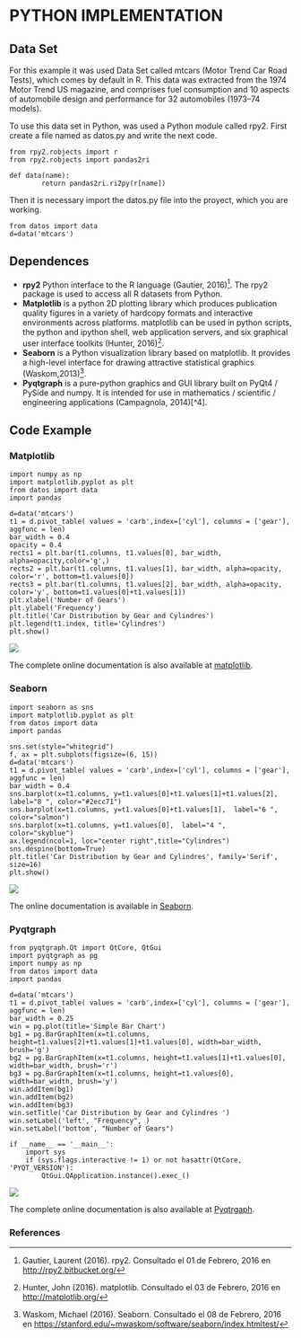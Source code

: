 # PYTHON IMPLEMENTATION 


## Data Set

For this example it was used Data Set called mtcars (Motor Trend Car Road Tests), which comes by default in R. This data was extracted from the 1974 Motor Trend US magazine, and comprises fuel consumption and 10 aspects of automobile design and performance for 32 automobiles (1973–74 models). 

To use this data set in Python, was used a Python module called rpy2. First create a file named as datos.py and write the next code.


~~~~{.python}
from rpy2.robjects import r
from rpy2.robjects import pandas2ri

def data(name):
        return pandas2ri.ri2py(r[name])
~~~~~~~~~~~~~



Then it is necessary import the datos.py file into the proyect, which you are working.


~~~~{.python}
from datos import data
d=data('mtcars')
~~~~~~~~~~~~~




## Dependences

* **rpy2** Python interface to the R language (Gautier, 2016)[^1]. The rpy2 package is used to access all R datasets from Python.
* **Matplotlib** is a python 2D plotting library which produces publication quality figures in a variety of hardcopy formats and interactive environments across platforms. matplotlib can be used in python scripts, the python and ipython shell, web application servers, and six graphical user interface toolkits (Hunter, 2016)[^2].
* **Seaborn** is a Python visualization library based on matplotlib. It provides a high-level interface for drawing attractive statistical graphics (Waskom,2013)[^3].
* **Pyqtgraph**  is a pure-python graphics and GUI library built on PyQt4 / PySide and numpy. It is intended for use in mathematics / scientific / engineering applications (Campagnola, 2014)[^4].


## Code Example


### Matplotlib


~~~~{.python}
import numpy as np
import matplotlib.pyplot as plt
from datos import data
import pandas

d=data('mtcars')
t1 = d.pivot_table( values = 'carb',index=['cyl'], columns = ['gear'],
aggfunc = len)
bar_width = 0.4
opacity = 0.4
rects1 = plt.bar(t1.columns, t1.values[0], bar_width,
alpha=opacity,color='g',)
rects2 = plt.bar(t1.columns, t1.values[1], bar_width, alpha=opacity,
color='r', bottom=t1.values[0])
rects3 = plt.bar(t1.columns, t1.values[2], bar_width, alpha=opacity,
color='y', bottom=t1.values[0]+t1.values[1])
plt.xlabel('Number of Gears')
plt.ylabel('Frequency')
plt.title('Car Distribution by Gear and Cylindres')
plt.legend(t1.index, title='Cylindres')
plt.show()
~~~~~~~~~~~~~

![](figures/A34Stacked_Bar_ChartPy_figure3_1.png)


The complete online documentation is also available at [matplotlib](http://matplotlib.org/contents.html).


### Seaborn


~~~~{.python}
import seaborn as sns
import matplotlib.pyplot as plt
from datos import data
import pandas

sns.set(style="whitegrid")
f, ax = plt.subplots(figsize=(6, 15))
d=data('mtcars')
t1 = d.pivot_table( values = 'carb',index=['cyl'], columns = ['gear'],
aggfunc = len)
bar_width = 0.4
sns.barplot(x=t1.columns, y=t1.values[0]+t1.values[1]+t1.values[2],
label="8 ", color="#2ecc71")
sns.barplot(x=t1.columns, y=t1.values[0]+t1.values[1],  label="6 ",
color="salmon")
sns.barplot(x=t1.columns, y=t1.values[0],  label="4 ",
color="skyblue")
ax.legend(ncol=1, loc="center right",title="Cylindres")
sns.despine(bottom=True)
plt.title('Car Distribution by Gear and Cylindres', family='Serif',
size=16)
plt.show()
~~~~~~~~~~~~~

![](figures/A34Stacked_Bar_ChartPy_figure4_1.png)


The online documentation is available in [Seaborn](https://stanford.edu/~mwaskom/software/seaborn/api.html).


### Pyqtgraph


~~~~{.python}
from pyqtgraph.Qt import QtCore, QtGui
import pyqtgraph as pg
import numpy as np
from datos import data
import pandas

d=data('mtcars')
t1 = d.pivot_table( values = 'carb',index=['cyl'], columns = ['gear'],
aggfunc = len)
bar_width = 0.25
win = pg.plot(title='Simple Bar Chart')
bg1 = pg.BarGraphItem(x=t1.columns,
height=t1.values[2]+t1.values[1]+t1.values[0], width=bar_width,
brush='g')
bg2 = pg.BarGraphItem(x=t1.columns, height=t1.values[1]+t1.values[0],
width=bar_width, brush='r')
bg3 = pg.BarGraphItem(x=t1.columns, height=t1.values[0],
width=bar_width, brush='y')
win.addItem(bg1)
win.addItem(bg2)
win.addItem(bg3)
win.setTitle('Car Distribution by Gear and Cylindres ')
win.setLabel('left', "Frequency", )
win.setLabel('bottom', "Number of Gears")

if __name__ == '__main__':
    import sys
    if (sys.flags.interactive != 1) or not hasattr(QtCore,
'PYQT_VERSION'):
        QtGui.QApplication.instance().exec_()
~~~~~~~~~~~~~

![](figures/A34Stacked_Bar_ChartPy_figure5_1.png)


The complete online documentation is also available at [Pyqtrgaph](http://www.pyqtgraph.org/documentation/).


### References

[^1]: Gautier, Laurent (2016). rpy2. Consultado el 01 de Febrero, 2016 en http://rpy2.bitbucket.org/
[^2]: Hunter, John (2016). matplotlib. Consultado el 03 de Febrero, 2016 en http://matplotlib.org/
[^3]: Waskom, Michael (2016). Seaborn. Consultado el 08 de Febrero, 2016 en https://stanford.edu/~mwaskom/software/seaborn/index.htmltest/
[^3]: Campagnola, Luke (2014). Pyqtgraph. Consultado el 10 de Febrero, 2016 http://www.pyqtgraph.org/
